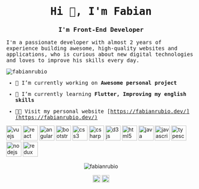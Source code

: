  <samp>
<h1 align="center">Hi 👋, I'm Fabian</h1>
<h3 align="center">I'm Front-End Developer</h3>

<p align="left">I'm a passionate developer with almost 2 years of experience building awesome, high-quality websites and applications, who is curious about new digital technologies and loves to improve his skills every day.</p>

<p align="left"> <img src="https://komarev.com/ghpvc/?username=fabianrubio" alt="fabianrubio" /> </p>

- 🔭 I’m currently working on **Awesome personal project**

- 🌱 I’m currently learning **Flutter, Improving my english skills**

- 👨‍💻 Visit my personal website [https://fabianrubio.dev/](https://fabianrubio.dev/)

</samp>

<p align="left">
<img src="https://devicons.github.io/devicon/devicon.git/icons/vuejs/vuejs-original-wordmark.svg" alt="vuejs" width="40" height="40"/> <img src="https://devicons.github.io/devicon/devicon.git/icons/react/react-original-wordmark.svg" alt="react" width="40" height="40"/> <img src="https://devicons.github.io/devicon/devicon.git/icons/angularjs/angularjs-original.svg" alt="angularjs" width="40" height="40"/> <img src="https://devicons.github.io/devicon/devicon.git/icons/bootstrap/bootstrap-plain.svg" alt="bootstrap" width="40" height="40"/> <img src="https://devicons.github.io/devicon/devicon.git/icons/css3/css3-original-wordmark.svg" alt="css3" width="40" height="40"/> <img src="https://devicons.github.io/devicon/devicon.git/icons/csharp/csharp-original.svg" alt="csharp" width="40" height="40"/> <img src="https://devicons.github.io/devicon/devicon.git/icons/d3js/d3js-original.svg" alt="d3js" width="40" height="40"/> <img src="https://devicons.github.io/devicon/devicon.git/icons/html5/html5-original-wordmark.svg" alt="html5" width="40" height="40"/> <img src="https://devicons.github.io/devicon/devicon.git/icons/java/java-original-wordmark.svg" alt="java" width="40" height="40"/> <img src="https://devicons.github.io/devicon/devicon.git/icons/javascript/javascript-original.svg" alt="javascript" width="40" height="40"/> <img src="https://devicons.github.io/devicon/devicon.git/icons/typescript/typescript-original.svg" alt="typescript" width="40" height="40"/> <img src="https://devicons.github.io/devicon/devicon.git/icons/nodejs/nodejs-original-wordmark.svg" alt="nodejs" width="40" height="40"/> <img src="https://devicons.github.io/devicon/devicon.git/icons/redux/redux-original.svg" alt="redux" width="40" height="40"/>

</p><p align="center"> <img src="https://github-readme-stats.vercel.app/api?username=fabianrubio&show_icons=true" alt="fabianrubio" /> </p>

<p align="center">
<a href="https://codepen.io/fabian_rubio" target="blank"><img align="center" src="https://cdn.jsdelivr.net/npm/simple-icons@3.0.1/icons/codepen.svg" alt="fabian_rubio" height="20" width="20" /></a>
<a href="https://linkedin.com/in/fabian-rubio" target="blank"><img align="center" src="https://cdn.jsdelivr.net/npm/simple-icons@3.0.1/icons/linkedin.svg" alt="fabian-rubio" height="20" width="20" /></a>
</p>
